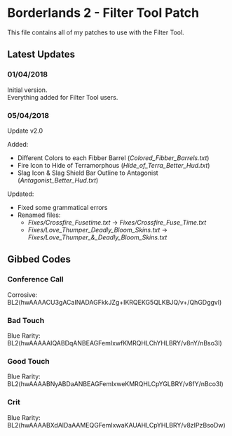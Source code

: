 # Borderlands 2 - Filter Tool Patch

This file contains all of my patches to use with the Filter Tool.  


## Latest Updates

### 01/04/2018

Initial version.  
Everything added for Filter Tool users.  

### 05/04/2018

Update v2.0

Added:
* Different Colors to each Fibber Barrel			(*Colored_Fibber_Barrels.txt*)
* Fire Icon to Hide of Terramorphous				(*Hide_of_Terra_Better_Hud.txt*)
* Slag Icon & Slag Shield Bar Outline to Antagonist	(*Antagonist_Better_Hud.txt*)

Updated:
* Fixed some grammatical errors
* Renamed files:
	- *Fixes/Crossfire_Fusetime.txt* -> *Fixes/Crossfire_Fuse_Time.txt*
	- *Fixes/Love_Thumper_Deadly_Bloom_Skins.txt* -> *Fixes/Love_Thumper_&_Deadly_Bloom_Skins.txt*


## Gibbed Codes

### Conference Call
Corrosive: BL2(hwAAAACU3gACaINADAGFkkJZg+IKRQEKG5QLKBJQ/v+/QhGDggvl)  

### Bad Touch
Blue Rarity: BL2(hwAAAAAIQABDqANBEAGFemIxwfKMRQHLChYHLBRY/v8nY/nBso3l)  

### Good Touch
Blue Rarity: BL2(hwAAAABNyABDaANBEAGFemIxweKMRQHLCpYGLBRY/v8fY/nBco3l)  

### Crit
Blue Rarity: BL2(hwAAAABXdAlDaAAMEQGFemIxwaKAUAHLCpYHLBRY/v8zIPzBsoDw)  
